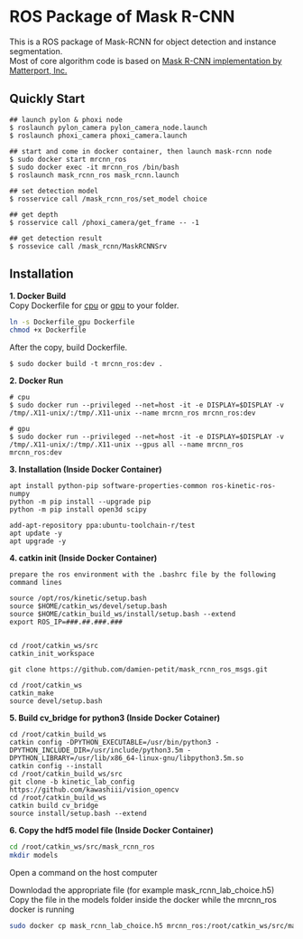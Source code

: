 # ROS Package of Mask R-CNN
This is a ROS package of Mask-RCNN for object detection and instance segmentation.  
Most of core algorithm code is based on [Mask R-CNN implementation by Matterport, Inc. ](https://github.com/matterport/Mask_RCNN)

## Quickly Start
```
## launch pylon & phoxi node
$ roslaunch pylon_camera pylon_camera_node.launch
$ roslaunch phoxi_camera phoxi_camera.launch

## start and come in docker container, then launch mask-rcnn node
$ sudo docker start mrcnn_ros
$ sudo docker exec -it mrcnn_ros /bin/bash
$ roslaunch mask_rcnn_ros mask_rcnn.launch

## set detection model
$ rosservice call /mask_rcnn_ros/set_model choice

## get depth
$ rosservice call /phoxi_camera/get_frame -- -1

## get detection result
$ rossevice call /mask_rcnn/MaskRCNNSrv
```

## Installation
**1. Docker Build**  
Copy Dockerfile for [cpu](./docker/Dockerfile_cpu) or [gpu](./docker/Dockerfile_gpu) to your folder.
```bash
ln -s Dockerfile_gpu Dockerfile
chmod +x Dockerfile
```
After the copy, build Dockerfile.  
```
$ sudo docker build -t mrcnn_ros:dev .
```

**2. Docker Run**  
```
# cpu
$ sudo docker run --privileged --net=host -it -e DISPLAY=$DISPLAY -v /tmp/.X11-unix/:/tmp/.X11-unix --name mrcnn_ros mrcnn_ros:dev
```  
```
# gpu
$ sudo docker run --privileged --net=host -it -e DISPLAY=$DISPLAY -v /tmp/.X11-unix/:/tmp/.X11-unix --gpus all --name mrcnn_ros mrcnn_ros:dev
```

**3. Installation (Inside Docker Container)**
```
apt install python-pip software-properties-common ros-kinetic-ros-numpy
python -m pip install --upgrade pip
python -m pip install open3d scipy

add-apt-repository ppa:ubuntu-toolchain-r/test
apt update -y
apt upgrade -y
```

**4. catkin init (Inside Docker Container)**
```
prepare the ros environment with the .bashrc file by the following command lines

source /opt/ros/kinetic/setup.bash
source $HOME/catkin_ws/devel/setup.bash
source $HOME/catkin_build_ws/install/setup.bash --extend
export ROS_IP=###.##.###.###


cd /root/catkin_ws/src
catkin_init_workspace

git clone https://github.com/damien-petit/mask_rcnn_ros_msgs.git

cd /root/catkin_ws 
catkin_make
source devel/setup.bash
```

**5. Build cv_bridge for python3 (Inside Docker Cotainer)**
```
cd /root/catkin_build_ws
catkin config -DPYTHON_EXECUTABLE=/usr/bin/python3 -DPYTHON_INCLUDE_DIR=/usr/include/python3.5m -DPYTHON_LIBRARY=/usr/lib/x86_64-linux-gnu/libpython3.5m.so
catkin config --install
cd /root/catkin_build_ws/src
git clone -b kinetic_lab_config https://github.com/kawashiii/vision_opencv
cd /root/catkin_build_ws
catkin build cv_bridge
source install/setup.bash --extend
```

**6. Copy the hdf5 model file (Inside Docker Container)**
```bash
cd /root/catkin_ws/src/mask_rcnn_ros
mkdir models
```
Open a command on the host computer  

Downlodad the appropriate file (for example mask_rcnn_lab_choice.h5)  
Copy the file in the models folder inside the docker while the mrcnn_ros docker is running  

```bash
sudo docker cp mask_rcnn_lab_choice.h5 mrcnn_ros:/root/catkin_ws/src/mask_rcnn_ros/models
```


